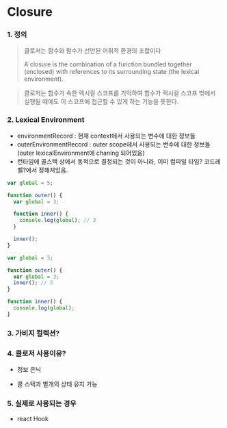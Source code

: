 # Closure

### 1. 정의

> 클로저는 함수와 함수가 선언된 어휘적 환경의 조합이다
>
> A closure is the combination of a function bundled together (enclosed) with references to its surrounding state (the lexical environment).

> 클로저는 함수가 속한 렉시컬 스코프를 기억하여 함수가 렉시컬 스코프 밖에서 실행될 때에도 이 스코프에 접근할 수 있게 하는 기능을 뜻한다.

### 2. Lexical Environment

- environmentRecord : 현재 context에서 사용되는 변수에 대한 정보들
- outerEnvironmentRecord : outer scope에서 사용되는 변수에 대한 정보들 (outer lexicalEnvironment에 chaning 되어있음)
- 런타임에 콜스택 상에서 동적으로 결정되는 것이 아니라, 이미 컴파일 타임? 코드레벨?에서 정해져있음.

```javascript
var global = 5;

function outer() {
  var global = 3;

  function inner() {
    console.log(global); // 3
  }

  inner();
}
```

```javascript
var global = 5;

function outer() {
  var global = 3;
  inner(); // 5
}

function inner() {
  console.log(global);
}
```

### 3. 가비지 컬렉션?

### 4. 클로저 사용이유?

- 정보 은닉

- 콜 스택과 별개의 상태 유지 가능

### 5. 실제로 사용되는 경우

- react Hook

